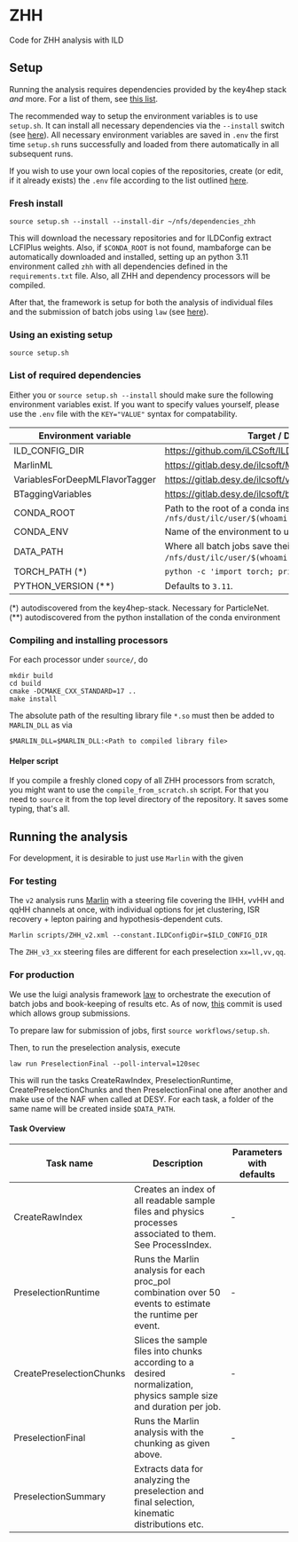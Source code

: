 # ZHH
Code for ZHH analysis with ILD

## Setup

Running the analysis requires dependencies provided by the key4hep stack *and* more. For a list of them, see [this list](#List-of-required-dependencies).

The recommended way to setup the environment variables is to use `setup.sh`. It can install all necessary dependencies via the `--install` switch (see [here](#Fresh-install)). All necessary environment variables are saved in `.env` the first time `setup.sh` runs successfully and loaded from there automatically in all subsequent runs.

If you wish to use your own local copies of the repositories, create (or edit, if it already exists) the `.env` file according to the list outlined [here](#List-of-required-dependencies).

### Fresh install

```shell
source setup.sh --install --install-dir ~/nfs/dependencies_zhh
```

This will download the necessary repositories and for ILDConfig extract LCFIPlus weights. Also, if `$CONDA_ROOT` is not found, mambaforge can be automatically downloaded and installed, setting up an python 3.11 environment called `zhh` with all dependencies defined in the `requirements.txt` file. Also, all ZHH and dependency processors will be compiled. 

After that, the framework is setup for both the analysis of individual files and the submission of batch jobs using `law` (see [here](#For-production)). 

### Using an existing setup

```shell
source setup.sh
```


### List of required dependencies

Either you or `source setup.sh --install` should make sure the following environment variables exist. If you want to specify values yourself, please use the `.env` file with the `KEY="VALUE"` syntax for compatability.

| Environment variable           | Target / Description   |
|--------------------------------|------------------------|
| ILD_CONFIG_DIR                 | https://github.com/iLCSoft/ILDConfig |
| MarlinML                       | https://gitlab.desy.de/ilcsoft/MarlinML |
| VariablesForDeepMLFlavorTagger | https://gitlab.desy.de/ilcsoft/variablesfordeepmlflavortagger |
| BTaggingVariables              | https://gitlab.desy.de/ilcsoft/btaggingvariables |
| CONDA_ROOT                     | Path to the root of a conda installation. Defaults to `/nfs/dust/ilc/user/$(whoami)/miniforge3` |
| CONDA_ENV                      | Name of the environment to use. Defaults to `zhh`. |
| DATA_PATH                      | Where all batch jobs save their outputs. Defaults to `/nfs/dust/ilc/user/$(whoami)/zhh`. |
| TORCH_PATH (*)                 | `python -c 'import torch; print(f"{torch.__file__}")'` |
| PYTHON_VERSION (**)             | Defaults to `3.11`. |

(*) autodiscovered from the key4hep-stack. Necessary for ParticleNet.   
(**) autodiscovered from the python installation of the conda environment

### Compiling and installing processors

For each processor under `source/`, do
```shell
mkdir build
cd build
cmake -DCMAKE_CXX_STANDARD=17 ..
make install
```

The absolute path of the resulting library file `*.so` must then be added to `MARLIN_DLL` as via

    $MARLIN_DLL=$MARLIN_DLL:<Path to compiled library file>

#### Helper script
If you compile a freshly cloned copy of all ZHH processors from scratch, you might want to use the `compile_from_scratch.sh` script.
For that you need to `source` it from the top level directory of the repository. It saves some typing, that's all.

## Running the analysis
For development, it is desirable to just use `Marlin` with the given 

### For testing
The `v2` analysis runs [Marlin](https://github.com/iLCSoft/Marlin) with a steering file covering the llHH, vvHH and qqHH channels at once, with individual options for jet clustering, ISR recovery + lepton pairing and hypothesis-dependent cuts.

```shell
Marlin scripts/ZHH_v2.xml --constant.ILDConfigDir=$ILD_CONFIG_DIR
```

The `ZHH_v3_xx` steering files are different for each preselection `xx=ll,vv,qq`. 

### For production
We use the luigi analysis framework [law](https://github.com/riga/law) to orchestrate the execution of batch jobs and book-keeping of results etc. As of now, [this](https://github.com/riga/law/commit/673c2ac16eb8da9304a6c749e557f9c42ad4d976) commit is used which allows group submissions.

To prepare law for submission of jobs, first `source workflows/setup.sh`.

Then, to run the preselection analysis, execute

```shell
law run PreselectionFinal --poll-interval=120sec
```

This will run the tasks CreateRawIndex, PreselectionRuntime, CreatePreselectionChunks and then PreselectionFinal one after another and make use of the NAF when called at DESY. For each task, a folder of the same name will be created inside `$DATA_PATH`.

#### Task Overview

| Task name                 | Description           | Parameters with defaults |
|---------------------------|-----------------------|--------------------------|
| CreateRawIndex            | Creates an index of all readable sample files and physics processes associated to them. See ProcessIndex. | - |
| PreselectionRuntime       | Runs the Marlin analysis for each proc_pol combination over 50 events to estimate the runtime per event. | - |
| CreatePreselectionChunks  | Slices the sample files into chunks according to a desired normalization, physics sample size and duration per job. | - |
| PreselectionFinal         | Runs the Marlin analysis with the chunking as given above.  | - |
| PreselectionSummary       | Extracts data for analyzing the preselection and final selection, kinematic distributions etc.  ||